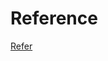 # Reference

[Refer](https://medium.com/deep-math-machine-learning-ai/chapter-1-2-gradient-descent-with-math-d4f2871af402)